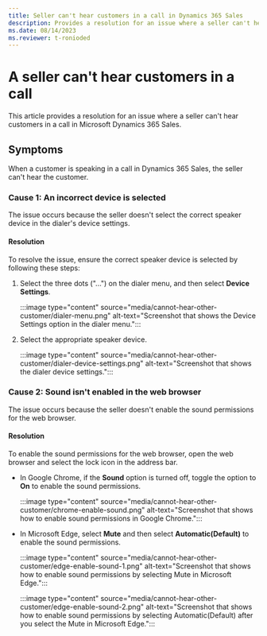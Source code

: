 ```yaml
---
title: Seller can't hear customers in a call in Dynamics 365 Sales
description: Provides a resolution for an issue where a seller can't hear customers in a call in Microsoft Dynamics 365 Sales.
ms.date: 08/14/2023
ms.reviewer: t-ronioded
---
```

# A seller can't hear customers in a call

This article provides a resolution for an issue where a seller can't hear customers in a call in Microsoft Dynamics 365 Sales.

## Symptoms

When a customer is speaking in a call in Dynamics 365 Sales, the seller can't hear the customer.

### Cause 1: An incorrect device is selected

The issue occurs because the seller doesn't select the correct speaker device in the dialer's device settings.

#### Resolution

To resolve the issue, ensure the correct speaker device is selected by following these steps:

1. Select the three dots ("...") on the dialer menu, and then select **Device Settings**.

   :::image type="content" source="media/cannot-hear-other-customer/dialer-menu.png" alt-text="Screenshot that shows the Device Settings option in the dialer menu.":::

2. Select the appropriate speaker device.

   :::image type="content" source="media/cannot-hear-other-customer/dialer-device-settings.png" alt-text="Screenshot that shows the dialer device settings.":::

### Cause 2: Sound isn't enabled in the web browser

The issue occurs because the seller doesn't enable the sound permissions for the web browser.

#### Resolution

To enable the sound permissions for the web browser, open the web browser and select the lock icon in the address bar.

- In Google Chrome, if the **Sound** option is turned off, toggle the option to **On** to enable the sound permissions.

  :::image type="content" source="media/cannot-hear-other-customer/chrome-enable-sound.png" alt-text="Screenshot that shows how to enable sound permissions in Google Chrome.":::

- In Microsoft Edge, select **Mute** and then select **Automatic(Default)** to enable the sound permissions.

  :::image type="content" source="media/cannot-hear-other-customer/edge-enable-sound-1.png" alt-text="Screenshot that shows how to enable sound permissions by selecting Mute in Microsoft Edge.":::

  :::image type="content" source="media/cannot-hear-other-customer/edge-enable-sound-2.png" alt-text="Screenshot that shows how to enable sound permissions by selecting Automatic(Default) after you select the Mute in Microsoft Edge.":::
